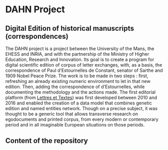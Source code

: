 # DAHN Project

## Digital Edition of historical manuscripts (correspondences)

The DAHN project is a project between the University of the Mans, the EHESS and INRIA, and with the partnership of the Ministry
                        of Higher Education, Research and Innovation. Its goal is to create a program for digital scientific edition of corpus of
                        letter exchanges, with, as a basis, the correspondence of Paul d’Estournelles de Constant, senator of Sarthe and 1909 Nobel
                        Peace Prize. The work is to be made in two steps : first, refreshing an already existing numeric environment to let in that
                        new edition. Then, adding the correspondence of d’Estournelles, while documenting the methodology and the actions made. The
                        first editorial platform (from [Lettres et Textes](https://www.berliner-intellektuelle.eu)) was first
                        developed between 2010 and 2016 and enabled the creation of a data model that combines genetic edition and named entities
                        network. Though on a precise subject, it was thought to be a generic tool that allows transverse research on egodocuments and
                        printed corpus, from every modern or contemporary period and in all imaginable European situations on those periods.

## Content of the repository
